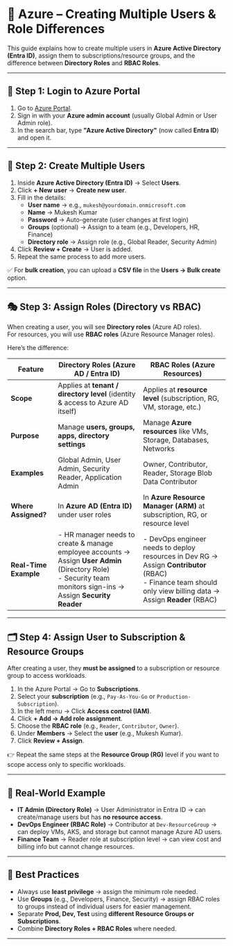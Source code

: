 # 👥 Azure – Creating Multiple Users & Role Differences

This guide explains how to create multiple users in **Azure Active Directory (Entra ID)**, assign them to subscriptions/resource groups, and the difference between **Directory Roles** and **RBAC Roles**.

---

## 🔑 Step 1: Login to Azure Portal
1. Go to [Azure Portal](https://portal.azure.com/).  
2. Sign in with your **Azure admin account** (usually Global Admin or User Admin role).  
3. In the search bar, type **"Azure Active Directory"** (now called **Entra ID**) and open it.

---

## 👥 Step 2: Create Multiple Users
1. Inside **Azure Active Directory (Entra ID)** → Select **Users**.  
2. Click **+ New user** → **Create new user**.  
3. Fill in the details:
   - **User name** → e.g., `mukesh@yourdomain.onmicrosoft.com`  
   - **Name** → Mukesh Kumar  
   - **Password** → Auto-generate (user changes at first login)  
   - **Groups** (optional) → Assign to a team (e.g., Developers, HR, Finance)  
   - **Directory role** → Assign role (e.g., Global Reader, Security Admin)  
4. Click **Review + Create** → User is added.  
5. Repeat the same process to add more users.  

✅ For **bulk creation**, you can upload a **CSV file** in the **Users → Bulk create** option.  

---

## 🎭 Step 3: Assign Roles (Directory vs RBAC)
When creating a user, you will see **Directory roles** (Azure AD roles).  
For resources, you will use **RBAC roles** (Azure Resource Manager roles).

Here’s the difference:

| Feature | **Directory Roles (Azure AD / Entra ID)** | **RBAC Roles (Azure Resources)** |
|---------|-------------------------------------------|-----------------------------------|
| **Scope** | Applies at **tenant / directory level** (identity & access to Azure AD itself) | Applies at **resource level** (subscription, RG, VM, storage, etc.) |
| **Purpose** | Manage **users, groups, apps, directory settings** | Manage **Azure resources** like VMs, Storage, Databases, Networks |
| **Examples** | Global Admin, User Admin, Security Reader, Application Admin | Owner, Contributor, Reader, Storage Blob Data Contributor |
| **Where Assigned?** | In **Azure AD (Entra ID)** under user roles | In **Azure Resource Manager (ARM)** at subscription, RG, or resource level |
| **Real-Time Example** | - HR manager needs to create & manage employee accounts → Assign **User Admin** (Directory Role) <br> - Security team monitors sign-ins → Assign **Security Reader** | - DevOps engineer needs to deploy resources in Dev RG → Assign **Contributor** (RBAC) <br> - Finance team should only view billing data → Assign **Reader** (RBAC) |

---

## 🗂️ Step 4: Assign User to Subscription & Resource Groups
After creating a user, they **must be assigned** to a subscription or resource group to access workloads.

1. In the Azure Portal → Go to **Subscriptions**.  
2. Select your **subscription** (e.g., `Pay-As-You-Go` or `Production-Subscription`).  
3. In the left menu → Click **Access control (IAM)**.  
4. Click **+ Add → Add role assignment**.  
5. Choose the **RBAC role** (e.g., `Reader`, `Contributor`, `Owner`).  
6. Under **Members** → Select the **user** (e.g., Mukesh Kumar).  
7. Click **Review + Assign**.  

👉 Repeat the same steps at the **Resource Group (RG)** level if you want to scope access only to specific workloads.  

---

## 🚀 Real-World Example
- **IT Admin (Directory Role)** → User Administrator in Entra ID → can create/manage users but has **no resource access**.  
- **DevOps Engineer (RBAC Role)** → Contributor at `Dev-ResourceGroup` → can deploy VMs, AKS, and storage but cannot manage Azure AD users.  
- **Finance Team** → Reader role at subscription level → can view cost and billing info but cannot change resources.  

---

## 📌 Best Practices
- Always use **least privilege** → assign the minimum role needed.  
- Use **Groups** (e.g., Developers, Finance, Security) → assign RBAC roles to groups instead of individual users for easier management.  
- Separate **Prod, Dev, Test** using **different Resource Groups or Subscriptions**.  
- Combine **Directory Roles + RBAC Roles** where needed.  

---
